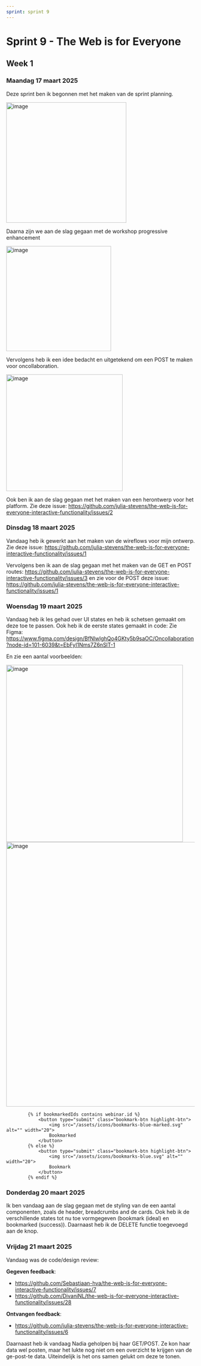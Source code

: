 ```yaml
---
sprint: sprint 9
---
```


# Sprint 9 - The Web is for Everyone
## Week 1
### Maandag 17 maart 2025
Deze sprint ben ik begonnen met het maken van de sprint planning. 

<img width="321" alt="image" src="https://github.com/user-attachments/assets/57d114bc-6f49-4ae8-bf8d-a995ce00963a" />

Daarna zijn we aan de slag gegaan met de workshop progressive enhancement

<img width="280" alt="image" src="https://github.com/user-attachments/assets/4d2af4c1-0771-424e-80c0-af773b8a212a" />

Vervolgens heb ik een idee bedacht en uitgetekend om een POST te maken voor oncollaboration. 

<img width="311" alt="image" src="https://github.com/user-attachments/assets/e4458259-312b-46c4-8d7d-031083e5ec49" />

Ook ben ik aan de slag gegaan met het maken van een herontwerp voor het platform. Zie deze issue: https://github.com/julia-stevens/the-web-is-for-everyone-interactive-functionality/issues/2

### Dinsdag 18 maart 2025
Vandaag heb ik gewerkt aan het maken van de wireflows voor mijn ontwerp. Zie deze issue: https://github.com/julia-stevens/the-web-is-for-everyone-interactive-functionality/issues/1

Vervolgens ben ik aan de slag gegaan met het maken van de GET en POST routes: https://github.com/julia-stevens/the-web-is-for-everyone-interactive-functionality/issues/3 en zie voor de POST deze issue: https://github.com/julia-stevens/the-web-is-for-everyone-interactive-functionality/issues/1

### Woensdag 19 maart 2025
Vandaag heb ik les gehad over UI states en heb ik schetsen gemaakt om deze toe te passen. Ook heb ik de eerste states gemaakt in code: 
Zie Figma: https://www.figma.com/design/BfNlwlghQo4GKty5b9saOC/Oncollaboration?node-id=101-6039&t=EbFyI1Nms7Z6nSlT-1

En zie een aantal voorbeelden: 

<img width="472" alt="image" src="https://github.com/user-attachments/assets/41ce30ec-2740-4b15-9b2a-6cc6d7b0d363" />

<img width="705" alt="image" src="https://github.com/user-attachments/assets/e36c66f1-2a56-4b33-b87b-9c80be2cc251" />

```liquid
        {% if bookmarkedIds contains webinar.id %}
            <button type="submit" class="bookmark-btn highlight-btn">
                <img src="/assets/icons/bookmarks-blue-marked.svg" alt="" width="20">    
                Bookmarked
            </button> 
        {% else %}
            <button type="submit" class="bookmark-btn highlight-btn">
                <img src="/assets/icons/bookmarks-blue.svg" alt="" width="20">
                Bookmark
            </button>
        {% endif %}
```

### Donderdag 20 maart 2025
Ik ben vandaag aan de slag gegaan met de styling van de een aantal componenten, zoals de header, breadcrumbs and de cards. Ook heb ik de verschillende states tot nu toe vormgegeven (bookmark (ideal) en bookmarked (success)). Daarnaast heb ik de DELETE functie toegevoegd aan de knop. 

### Vrijdag 21 maart 2025
Vandaag was de code/design review: 

**Gegeven feedback**: 
* https://github.com/Sebastiaan-hva/the-web-is-for-everyone-interactive-functionality/issues/7
* https://github.com/DivaniNL/the-web-is-for-everyone-interactive-functionality/issues/28

**Ontvangen feedback**: 
* https://github.com/julia-stevens/the-web-is-for-everyone-interactive-functionality/issues/6

Daarnaast heb ik vandaag Nadia geholpen bij haar GET/POST. Ze kon haar data wel posten, maar het lukte nog niet om een overzicht te krijgen van de ge-post-te data. Uiteindelijk is het ons samen gelukt om deze te tonen. 